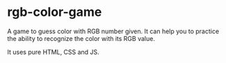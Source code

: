 # rgb-color-game
A game to guess color with RGB number given. It can help you to practice the ability to recognize the color with its RGB value.

It uses pure HTML, CSS and JS.
